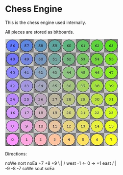 # Chess Engine

This is the chess engine used internally.

All pieces are stored as bitboards.

![img.png](docs/img.png)

Directions:

noWe         nort         noEa
        +7    +8    +9
            \  |  / 
west    -1 <-  0 -> +1    east
            /  |  \
        -9    -8    -7
soWe         sout         soEa

